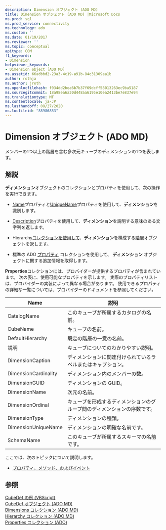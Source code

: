 ```yaml
---
description: Dimension オブジェクト (ADO MD)
title: Dimension オブジェクト (ADO MD) |Microsoft Docs
ms.prod: sql
ms.prod_service: connectivity
ms.technology: ado
ms.custom: ''
ms.date: 01/19/2017
ms.reviewer: ''
ms.topic: conceptual
apitype: COM
f1_keywords:
- Dimension
helpviewer_keywords:
- Dimension object [ADO MD]
ms.assetid: 66adbbd2-23a3-4c19-a91b-84c31309aa1b
author: rothja
ms.author: jroth
ms.openlocfilehash: f034dd2bea6b7b37f69dcff58013263ec9ba5187
ms.sourcegitcommit: 18a98ea6a30d448aa6195e10ea2413be7e837e94
ms.translationtype: MT
ms.contentlocale: ja-JP
ms.lasthandoff: 08/27/2020
ms.locfileid: "88986883"
---
```

# <a name="dimension-object-ado-md"></a>Dimension オブジェクト (ADO MD)
メンバーの1つ以上の階層を含む多次元キューブのディメンションの1つを表します。  
  
## <a name="remarks"></a>解説  
 **ディメンション**オブジェクトのコレクションとプロパティを使用して、次の操作を実行できます。  
  
-   [Name](./name-property-ado-md.md)プロパティと[UniqueName](./uniquename-property-ado-md.md)プロパティを使用して、**ディメンション**を識別します。  
  
-   [Description](./description-property-ado-md.md)プロパティを使用して、**ディメンション**を説明する意味のある文字列を返します。  
  
-   Hierarchy[コレクションを使用して](./hierarchies-collection-ado-md.md)、**ディメンション**を構成する[階層](./hierarchy-object-ado-md.md)オブジェクトを返します。  
  
-   標準の ADO [プロパティ](../ado-api/properties-collection-ado.md) コレクションを使用して、 **ディメンション** オブジェクトに関する追加情報を取得します。  
  
 **Properties**コレクションには、プロバイダーが提供するプロパティが含まれています。 次の表に、使用可能なプロパティを示します。 実際のプロパティリストは、プロバイダーの実装によって異なる場合があります。 使用できるプロパティの詳細な一覧については、プロバイダーのドキュメントを参照してください。  
  
|Name|説明|  
|----------|-----------------|  
|CatalogName|このキューブが所属するカタログの名前。|  
|CubeName|キューブの名前。|  
|DefaultHierarchy|既定の階層の一意の名前。|  
|説明|キューブについてのわかりやすい説明。|  
|DimensionCaption|ディメンションに関連付けられているラベルまたはキャプション。|  
|DimensionCardinality|ディメンション内のメンバーの数。|  
|DimensionGUID|ディメンションの GUID。|  
|DimensionName|次元の名前。|  
|DimensionOrdinal|キューブを形成するディメンションのグループ間のディメンションの序数です。|  
|DimensionType|ディメンションの種類。|  
|DimensionUniqueName|ディメンションの明確な名前です。|  
|SchemaName|このキューブが所属するスキーマの名前です。|  
  
 ここでは、次のトピックについて説明します。  
  
-   [プロパティ、メソッド、およびイベント](./dimension-object-properties-methods-and-events.md)  
  
## <a name="see-also"></a>参照  
 [CubeDef の例 (VBScript)](./cubedef-example-vbscript.md)   
 [CubeDef オブジェクト (ADO MD)](./cubedef-object-ado-md.md)   
 [Dimensions コレクション (ADO MD)](./dimensions-collection-ado-md.md)   
 [Hierarchy コレクション (ADO MD)](./hierarchies-collection-ado-md.md)   
 [Properties コレクション (ADO)](../ado-api/properties-collection-ado.md)